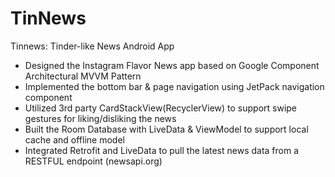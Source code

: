 # TinNews


Tinnews: Tinder-like News Android App

* Designed the Instagram Flavor News app based on Google Component Architectural MVVM Pattern
* Implemented the bottom bar & page navigation using JetPack navigation component 
* Utilized 3rd party CardStackView(RecyclerView) to support swipe gestures for liking/disliking the news
* Built the Room Database with LiveData & ViewModel to support local cache and offline model
* Integrated Retrofit and LiveData to pull the latest news data from a RESTFUL endpoint  (newsapi.org)
